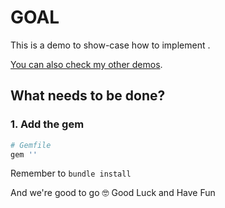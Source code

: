 # GOAL

This is a demo to show-case how to implement .

[You can also check my other demos](https://github.com/andrerferrer/dedemos/blob/master/README.md#ded%C3%A9mos).

## What needs to be done?

### 1. Add the gem
```ruby
# Gemfile
gem ''
```

Remember to `bundle install`

And we're good to go 🤓
Good Luck and Have Fun
